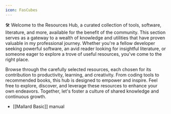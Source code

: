 ```yaml
---
icon: FasCubes
---
```

🛠️ Welcome to the Resources Hub, a curated collection of tools, software, literature, and more, available for the benefit of the community. This section serves as a gateway to a wealth of knowledge and utilities that have proven valuable in my professional journey. Whether you're a fellow developer seeking powerful software, an avid reader looking for insightful literature, or someone eager to explore a trove of useful resources, you've come to the right place.

Browse through the carefully selected resources, each chosen for its contribution to productivity, learning, and creativity. From coding tools to recommended books, this hub is designed to empower and inspire. Feel free to explore, discover, and leverage these resources to enhance your own endeavors. Together, let's foster a culture of shared knowledge and continuous growth.

- [[Mallard Basic]] manual